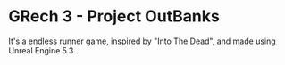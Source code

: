 # GRech 3 - Project OutBanks
It's a endless runner game, inspired by "Into The Dead", and made using Unreal Engine 5.3

